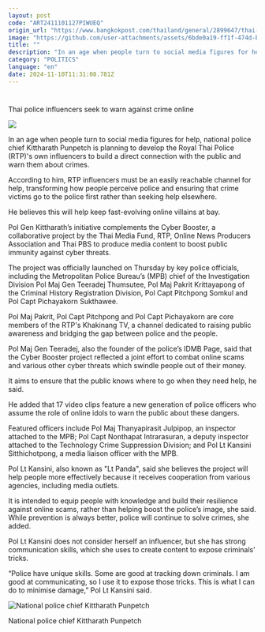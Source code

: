 ```yaml
---
layout: post
code: "ART2411101127PIWUEQ"
origin_url: "https://www.bangkokpost.com/thailand/general/2899647/thai-police-influencers-seek-to-warn-against-crime-online"
image: "https://github.com/user-attachments/assets/6bde0a19-ff1f-474d-b61e-8c4aaefbc7d5"
title: ""
description: "In an age when people turn to social media figures for help, national police chief Kittharath Punpetch is planning to develop the Royal Thai Police (RTP)"
category: "POLITICS"
language: "en"
date: 2024-11-10T11:31:08.781Z
---
```


# 

Thai police influencers seek to warn against crime online

![](https://github.com/user-attachments/assets/e0c52c16-e597-4384-907f-e7ee99079494)

In an age when people turn to social media figures for help, national police chief Kittharath Punpetch is planning to develop the Royal Thai Police (RTP)'s own influencers to build a direct connection with the public and warn them about crimes.

According to him, RTP influencers must be an easily reachable channel for help, transforming how people perceive police and ensuring that crime victims go to the police first rather than seeking help elsewhere.

He believes this will help keep fast-evolving online villains at bay.

Pol Gen Kittharath’s initiative complements the Cyber Booster, a collaborative project by the Thai Media Fund, RTP, Online News Producers Association and Thai PBS to produce media content to boost public immunity against cyber threats.

The project was officially launched on Thursday by key police officials, including the Metropolitan Police Bureau’s (MPB) chief of the Investigation Division Pol Maj Gen Teeradej Thumsutee, Pol Maj Pakrit Krittayapong of the Criminal History Registration Division, Pol Capt Pitchpong Somkul and Pol Capt Pichayakorn Sukthawee.

Pol Maj Pakrit, Pol Capt Pitchpong and Pol Capt Pichayakorn are core members of the RTP's Khakinang TV, a channel dedicated to raising public awareness and bridging the gap between police and the people.

Pol Maj Gen Teeradej, also the founder of the police’s IDMB Page, said that the Cyber Booster project reflected a joint effort to combat online scams and various other cyber threats which swindle people out of their money.

It aims to ensure that the public knows where to go when they need help, he said.

He added that 17 video clips feature a new generation of police officers who assume the role of online idols to warn the public about these dangers.

Featured officers include Pol Maj Thanyapirasit Julpipop, an inspector attached to the MPB; Pol Capt Nonthapat Intrarasuran, a deputy inspector attached to the Technology Crime Suppression Division; and Pol Lt Kansini Sitthichotpong, a media liaison officer with the MPB.

Pol Lt Kansini, also known as "Lt Panda", said she believes the project will help people more effectively because it receives cooperation from various agencies, including media outlets.

It is intended to equip people with knowledge and build their resilience against online scams, rather than helping boost the police’s image, she said. While prevention is always better, police will continue to solve crimes, she added.

Pol Lt Kansini does not consider herself an influencer, but she has strong communication skills, which she uses to create content to expose criminals’ tricks.

“Police have unique skills. Some are good at tracking down criminals. I am good at communicating, so I use it to expose those tricks. This is what I can do to minimise damage,” Pol Lt Kansini said.

![National police chief Kittharath Punpetch](https://github.com/user-attachments/assets/5ca29a25-aef9-47a4-b697-119ad63c1261)

National police chief Kittharath Punpetch